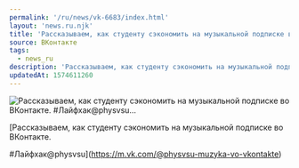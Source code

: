 ```yaml
---
permalink: '/ru/news/vk-6683/index.html'
layout: 'news.ru.njk'
title: 'Рассказываем, как студенту сэкономить на музыкальной подписке во ВКонтакте.    #Лайфхак@physvsu…'
source: ВКонтакте
tags:
  - news_ru
description: 'Рассказываем, как студенту сэкономить на музыкальной подписке во ВКонтакте.    #Лайфхак@physvsu…'
updatedAt: 1574611260
---
```

![Рассказываем, как студенту сэкономить на музыкальной подписке во ВКонтакте.    #Лайфхак@physvsu…](https://sun9-69.userapi.com/impg/c854424/v854424496/17e0e9/4GNrBIcsINo.jpg?size=960x640&quality=96&proxy=1&sign=ac9b1b70a5591010546daf98870a28c0&c_uniq_tag=Mmrp6m0Rp36W4xHWlTycVch4bzC60qKFjV3LtKQ8z1I&type=album)

[Рассказываем, как студенту сэкономить на музыкальной подписке во ВКонтакте.

#Лайфхак@physvsu](https://m.vk.com/@physvsu-muzyka-vo-vkontakte)
